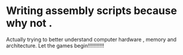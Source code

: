 # Writing assembly scripts because why not . 

Actually trying to better understand computer hardware , memory and architecture. Let the games begin!!!!!!!!!!!
